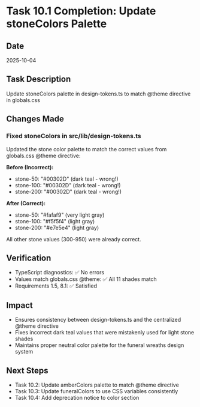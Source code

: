 # Task 10.1 Completion: Update stoneColors Palette

## Date
2025-10-04

## Task Description
Update stoneColors palette in design-tokens.ts to match @theme directive in globals.css

## Changes Made

### Fixed stoneColors in src/lib/design-tokens.ts
Updated the stone color palette to match the correct values from globals.css @theme directive:

**Before (Incorrect):**
- stone-50: "#00302D" (dark teal - wrong!)
- stone-100: "#00302D" (dark teal - wrong!)
- stone-200: "#00302D" (dark teal - wrong!)

**After (Correct):**
- stone-50: "#fafaf9" (very light gray)
- stone-100: "#f5f5f4" (light gray)
- stone-200: "#e7e5e4" (light gray)

All other stone values (300-950) were already correct.

## Verification
- TypeScript diagnostics: ✅ No errors
- Values match globals.css @theme: ✅ All 11 shades match
- Requirements 1.5, 8.1: ✅ Satisfied

## Impact
- Ensures consistency between design-tokens.ts and the centralized @theme directive
- Fixes incorrect dark teal values that were mistakenly used for light stone shades
- Maintains proper neutral color palette for the funeral wreaths design system

## Next Steps
- Task 10.2: Update amberColors palette to match @theme directive
- Task 10.3: Update funeralColors to use CSS variables consistently
- Task 10.4: Add deprecation notice to color section
